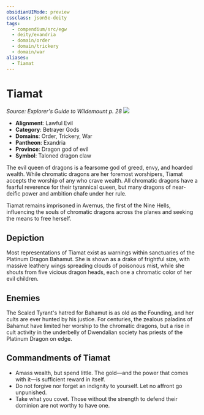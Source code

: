 ```yaml
---
obsidianUIMode: preview
cssclass: json5e-deity
tags:
  - compendium/src/egw
  - deity/exandria
  - domain/order
  - domain/trickery
  - domain/war
aliases:
  - Tiamat
---
```

# Tiamat
*Source: Explorer's Guide to Wildemount p. 28* 
![](/compendium/deities/img/symbol-of-tiamat.png#symbol)

- **Alignment**: Lawful Evil
- **Category**: Betrayer Gods
- **Domains**: Order, Trickery, War
- **Pantheon**: Exandria
- **Province**: Dragon god of evil
- **Symbol**: Taloned dragon claw

The evil queen of dragons is a fearsome god of greed, envy, and hoarded wealth. While chromatic dragons are her foremost worshipers, Tiamat accepts the worship of any who crave wealth. All chromatic dragons have a fearful reverence for their tyrannical queen, but many dragons of near-deific power and ambition chafe under her rule.

Tiamat remains imprisoned in Avernus, the first of the Nine Hells, influencing the souls of chromatic dragons across the planes and seeking the means to free herself.

## Depiction

Most representations of Tiamat exist as warnings within sanctuaries of the Platinum Dragon Bahamut. She is shown as a drake of frightful size, with massive leathery wings spreading clouds of poisonous mist, while she shouts from five vicious dragon heads, each one a chromatic color of her evil children.

## Enemies

The Scaled Tyrant's hatred for Bahamut is as old as the Founding, and her cults are ever hunted by his justice. For centuries, the zealous paladins of Bahamut have limited her worship to the chromatic dragons, but a rise in cult activity in the underbelly of Dwendalian society has priests of the Platinum Dragon on edge.

## Commandments of Tiamat

- Amass wealth, but spend little. The gold—and the power that comes with it—is sufficient reward in itself.
- Do not forgive nor forget an indignity to yourself. Let no affront go unpunished.
- Take what you covet. Those without the strength to defend their dominion are not worthy to have one.